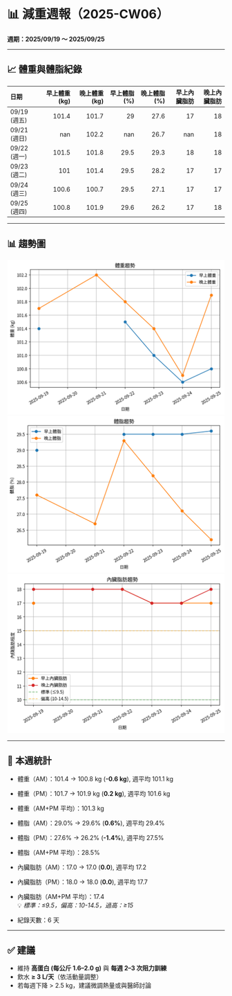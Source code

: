 # 📊 減重週報（2025-CW06）

**週期：2025/09/19 ～ 2025/09/25**  

---

## 📈 體重與體脂紀錄

| 日期         |   早上體重 (kg) |   晚上體重 (kg) |   早上體脂 (%) |   晚上體脂 (%) |   早上內臟脂肪 |   晚上內臟脂肪 |
|:-------------|----------------:|----------------:|---------------:|---------------:|---------------:|---------------:|
| 09/19 (週五) |           101.4 |           101.7 |           29   |           27.6 |             17 |             18 |
| 09/21 (週日) |           nan   |           102.2 |          nan   |           26.7 |            nan |             18 |
| 09/22 (週一) |           101.5 |           101.8 |           29.5 |           29.3 |             18 |             18 |
| 09/23 (週二) |           101   |           101.4 |           29.5 |           28.2 |             17 |             17 |
| 09/24 (週三) |           100.6 |           100.7 |           29.5 |           27.1 |             17 |             17 |
| 09/25 (週四) |           100.8 |           101.9 |           29.6 |           26.2 |             17 |             18 |

---

## 📊 趨勢圖

![體重趨勢](2025-CW06_weight_trend.png)
![體脂率趨勢](2025-CW06_bodyfat_trend.png)
![內臟脂肪趨勢](2025-CW06_visceral_fat_trend.png)

---

## 📌 本週統計

- 體重（AM）：101.4 → 100.8 kg  (**-0.6 kg**), 週平均 101.1 kg  
- 體重（PM）：101.7 → 101.9 kg  (**0.2 kg**), 週平均 101.6 kg  
- 體重（AM+PM 平均）：101.3 kg  

- 體脂（AM）：29.0% → 29.6%  (**0.6%**), 週平均 29.4%  
- 體脂（PM）：27.6% → 26.2%  (**-1.4%**), 週平均 27.5%  
- 體脂（AM+PM 平均）：28.5%  

- 內臟脂肪（AM）：17.0 → 17.0  (**0.0**), 週平均 17.2  
- 內臟脂肪（PM）：18.0 → 18.0  (**0.0**), 週平均 17.7  
- 內臟脂肪（AM+PM 平均）：17.4  
  💡 *標準：≤9.5，偏高：10-14.5，過高：≥15*  

- 紀錄天數：6 天

---

## ✅ 建議
- 維持 **高蛋白 (每公斤 1.6–2.0 g)** 與 **每週 2–3 次阻力訓練**  
- 飲水 **≥ 3 L/天**（依活動量調整）  
- 若每週下降 > 2.5 kg，建議微調熱量或與醫師討論  

